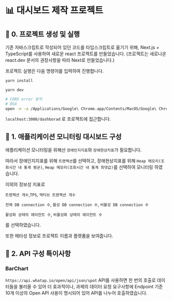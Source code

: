 # 📊 대시보드 제작 프로젝트

## 📌 0. 프로젝트 생성 및 실행

기존 자바스크립트로 작성되어 있던 코드를 타입스크립트로 옮기기 위해, Next.js + TypeScript를 사용하여 새로운 react 프로젝트를 만들었습니다. (프로젝트는 새로나온 react.dev 문서의 권장사항을 따라 Next로 만들었습니다.)

프로젝트 실행은 다음 명령어를 입력하여 진행합니다.

```bash
yarn install

yarn dev

# CORS error 방지
# OSX
open -n -a /Applications/Google\ Chrome.app/Contents/MacOS/Google\ Chrome --args --user-data-dir="/tmp/chrome_dev_test" --disable-web-security
```

`localhost:3000/dashborad` 로 프로젝트에 접근합니다.

## 📌 1. 애플리케이션 모니터링 대시보드 구성

애플리케이션 모니터링을 위해선 `장애인지지표`와 `장애현상지표`가 필요합니다.

따라서 장애인지지표를 위해 `트랜젝션`를 선택하고, 장애현상지표를 위해 `Heap 메모리(조회시간 내 통계 평균)`, `Heap 메모리(조회시간 내 통계 최댓값)`를 선택하여 모니터링 하였습니다.

이외의 정보성 지표로

`트렌젝션 개수`,`TPS`, `액티브 트렌젝션 개수`

`전체 DB connection 수`, `활성 DB connection 수`, `비활성 DB connection 수`

`활성화 상태의 에이전트 수`, `비활성화 상태의 에이전트 수`

를 선택하였습니다.

또한 메타성 정보로 프로젝트 이름과 플랫폼을 보여줍니다.

## 📌 2. API 구성 특이사항

### BarChart

`https://api.whatap.io/open/api/json/spot` API를 사용하면 한 번의 호출로 데이터들을 불러올 수 있어 더 효과적이나, 과제의 데이터 요청 요구사항에 Endpoint 기준 10개 이상의 Open API 사용이 명시되어 있어 API를 나누어 호출하였습니다.
